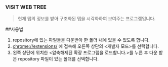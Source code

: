 ### VISIT WEB TREE
>현재 탭의 정보를 받아 구조화된 탭을 시각화하여 보여주는 프로그램입니다.



##사용법
1. repository에 있는 파일들을 다운받아 한 폴더 내에 있을 수 있도록 합니다.
2. <chrome://extensions/> 에 접속해 오른쪽 상단의 <개발자 모드>를 선택합니다.
3. 왼쪽 상단에 위치한 <압축해제된 확장 프로그램을 로드합니다.>를 누른 후 다운 받은 repository 파일이 있는 폴더를 선택합니다.
